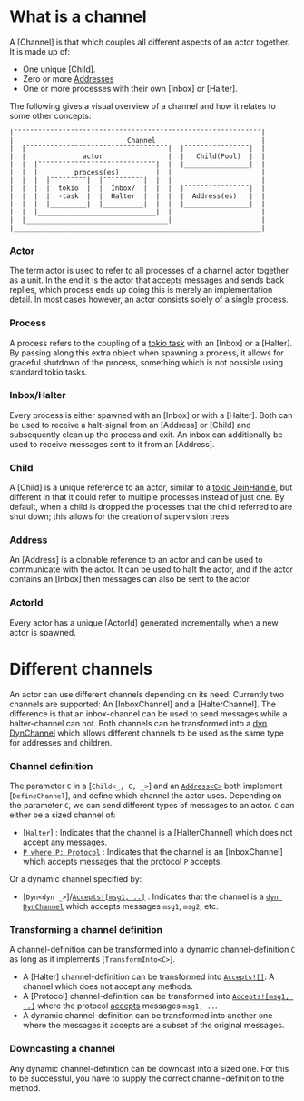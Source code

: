 # What is a channel
A [Channel] is that which couples all different aspects of an actor together. It is made up of:
- One unique [Child].
- Zero or more [Addresses](Address)
- One or more processes with their own [Inbox] or [Halter].

The following gives a visual overview of a channel and how it relates to some other concepts:
```other
|¯¯¯¯¯¯¯¯¯¯¯¯¯¯¯¯¯¯¯¯¯¯¯¯¯¯¯¯¯¯¯¯¯¯¯¯¯¯¯¯¯¯¯¯¯¯¯¯¯¯¯¯¯¯¯¯¯¯¯¯¯|
|                            Channel                          |
|  |¯¯¯¯¯¯¯¯¯¯¯¯¯¯¯¯¯¯¯¯¯¯¯¯¯¯¯¯¯¯¯¯¯¯¯|  |¯¯¯¯¯¯¯¯¯¯¯¯¯¯¯¯|  |
|  |              actor                |  |   Child(Pool)  |  |
|  |  |¯¯¯¯¯¯¯¯¯¯¯¯¯¯¯¯¯¯¯¯¯¯¯¯¯¯¯¯¯|  |  |________________|  |
|  |  |         process(es)         |  |                      |
|  |  |  |¯¯¯¯¯¯¯¯¯|  |¯¯¯¯¯¯¯¯¯¯|  |  |                      |
|  |  |  |  tokio  |  |  Inbox/  |  |  |  |¯¯¯¯¯¯¯¯¯¯¯¯¯¯¯¯|  |
|  |  |  |  -task  |  |  Halter  |  |  |  |  Address(es)   |  |
|  |  |  |_________|  |__________|  |  |  |________________|  |
|  |  |_____________________________|  |                      |
|  |___________________________________|                      |
|_____________________________________________________________|
```
### Actor
The term actor is used to refer to all processes of a channel actor together as a unit. In the end it is the actor that accepts messages and sends back replies, which process ends up doing this is merely an implementation detail. In most cases however, an actor consists solely of a single process.

### Process
A process refers to the coupling of a [tokio task](tokio::task) with an [Inbox] or a [Halter]. By passing along this extra object when spawning a process, it allows for graceful shutdown of the process, something which is not possible using standard tokio tasks.

### Inbox/Halter
Every process is either spawned with an [Inbox] or with a [Halter]. Both can be used to receive a halt-signal from an [Address] or [Child] and subsequently clean up the process and exit. An inbox can additionally be used to receive messages sent to it from an [Address].

### Child
A [Child] is a unique reference to an actor, similar to a [tokio JoinHandle](tokio::task::JoinHandle), but different in that it could refer to multiple processes instead of just one. By default, when a child is dropped the processes that the child referred to are shut down; this allows for the creation of supervision trees.

### Address
An [Address] is a clonable reference to an actor and can be used to communicate with the actor. It can be used to halt the actor, and if the actor contains an [Inbox] then messages can also be sent to the actor.

### ActorId
Every actor has a unique [ActorId] generated incrementally when a new actor is spawned.

# Different channels
An actor can use different channels depending on its need. Currently two channels are supported: An [InboxChannel] and a [HalterChannel]. The difference is that an inbox-channel can be used to send messages while a halter-channel can not. Both channels can be transformed into a [dyn DynChannel](DynChannel) which allows different channels to be used as the same type for addresses and children.

### Channel definition
The parameter `C` in a [`Child<_, C, _>`] and an [`Address<C>`](Address) both implement [`DefineChannel`], and define which channel the actor uses. Depending on the parameter `C`, we can send different types of messages to an actor. `C` can either be a sized channel of:
- [`Halter`] : Indicates that the channel is a [HalterChannel] which does not accept any messages.
- [`P where P: Protocol`](Protocol) : Indicates that the channel is an [InboxChannel] which accepts messages that the protocol `P` accepts.

Or a dynamic channel specified by:
- [`Dyn<dyn _>`]/[`Accepts![msg1, ..]`](Accepts!) : Indicates that the channel is a [`dyn DynChannel`](DynChannel) which accepts messages `msg1`, `msg2`, etc.

### Transforming a channel definition
A channel-definition can be transformed into a dynamic channel-definition `C` as long as it implements [`TransformInto<C>`]. 
- A [Halter] channel-definition can be transformed into [`Accepts![]`](Accepts!): A channel which does not accept any methods.
- A [Protocol] channel-definition can be transformed into [`Accepts![msg1, ..]`](Accepts!) where the protocol [accepts](ProtocolFromInto) messages `msg1, ..`.
- A dynamic channel-definition can be transformed into another one where the messages it accepts are a subset of the original messages.

### Downcasting a channel
Any dynamic channel-definition can be downcast into a sized one. For this to be successful, you have to supply the correct channel-definition to the method.